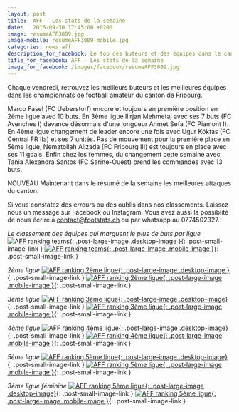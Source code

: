 ```yaml
---
layout: post
title:  AFF - Les stats de la semaine
date:   2016-09-30 17:45:00 +0200
image: resumeAFF3009.jpg
image-mobile: resumeAFF3009-mobile.jpg
categories: news aff
description_for_facebook: Le top des buteurs et des équipes dans le canton de Fribourg
title_for_facebook: AFF - Les stats de la semaine
image_for_facebook: /images/facebook/resumeAFF3009.jpg
---
```

Chaque vendredi, retrouvez les meilleurs buteurs et les meilleures équipes dans les championnats de football amateur du canton de Fribourg.

Marco Fasel (FC Ueberstorf) encore et toujours en première position en 2ème ligue avec 10 buts. En 3ème ligue Ilirjan Mehmetaj avec ses 7 buts (FC Avenches I) devance désormais d'une longueur Ahmet Sefa (FC Piamont I). En 4ème ligue changement de leader encore une fois avec Ugur Köktas (FC Central FR IIa) et ses 7 unités. Pas de mouvement pour la première place en 5ème ligue, Nematollah Alizada (FC Fribourg III) est toujours en place avec ses 11 goals. Enfin chez les femmes, du changement cette semaine avec Tania Alexandra Santos (FC Sarine-Ouest) prend les commandes avec 13 buts.

NOUVEAU Maintenant dans le résumé de la semaine les meilleures attaques du canton.

Si vous constatez des erreurs ou des oublis dans nos classements. Laissez-nous un message sur Facebook ou Instagram. Vous avez aussi la possiblité de nous écrire à contact@footstats.ch ou par whatsapp au 0774502327.

_Le classement des équipes qui marquent le plus de buts par ligue_
[![AFF ranking teams]({{site.url}}/images/posts/rankings/resumeAFFA3009.jpg){: .post-large-image .desktop-image }]({{site.url}}/images/posts/rankings/resumeAFFA3009.jpg){: .post-small-image-link }
[![AFF ranking teams]({{site.url}}/images/posts/rankings/resumeAFFA3009-mobile.jpg){: .post-large-image .mobile-image }]({{site.url}}/images/posts/rankings/resumeAFFA3009-mobile.jpg){: .post-small-image-link }

_2ème ligue_
[![AFF ranking 2ème ligue]({{site.url}}/images/posts/rankings/resumeAFF23009.jpg){: .post-large-image .desktop-image }]({{site.url}}/images/posts/rankings/resumeAFF23009.jpg){: .post-small-image-link }
[![AFF ranking 2ème ligue]({{site.url}}/images/posts/rankings/resumeAFF23009-mobile.jpg){: .post-large-image .mobile-image }]({{site.url}}/images/posts/rankings/resumeAFF23009-mobile.jpg){: .post-small-image-link }

_3ème ligue_
[![AFF ranking 3ème ligue]({{site.url}}/images/posts/rankings/resumeAFF33009.jpg){: .post-large-image .desktop-image}]({{site.url}}/images/posts/rankings/resumeAFF33009.jpg){: .post-small-image-link }
[![AFF ranking 3ème ligue]({{site.url}}/images/posts/rankings/resumeAFF33009-mobile.jpg){: .post-large-image .mobile-image }]({{site.url}}/images/posts/rankings/resumeAFF33009-mobile.jpg){: .post-small-image-link }

_4ème ligue_
[![AFF ranking 4ème ligue]({{site.url}}/images/posts/rankings/resumeAFF43009.jpg){: .post-large-image .desktop-image}]({{site.url}}/images/posts/rankings/resumeAFF43009.jpg){: .post-small-image-link }
[![AFF ranking 4ème ligue]({{site.url}}/images/posts/rankings/resumeAFF43009-mobile.jpg){: .post-large-image .mobile-image }]({{site.url}}/images/posts/rankings/resumeAFF43009-mobile.jpg){: .post-small-image-link }

_5ème ligue_
[![AFF ranking 5ème ligue]({{site.url}}/images/posts/rankings/resumeAFF53009.jpg){: .post-large-image .desktop-image}]({{site.url}}/images/posts/rankings/resumeAFF53009.jpg){: .post-small-image-link }
[![AFF ranking 5ème ligue]({{site.url}}/images/posts/rankings/resumeAFF53009-mobile.jpg){: .post-large-image .mobile-image }]({{site.url}}/images/posts/rankings/resumeAFF53009-mobile.jpg){: .post-small-image-link }

_3ème ligue féminine_
[![AFF ranking 5ème ligue]({{site.url}}/images/posts/rankings/resumeAFF303009.jpg){: .post-large-image .desktop-image}]({{site.url}}/images/posts/rankings/resumeAFF303009.jpg){: .post-small-image-link }
[![AFF ranking 5ème ligue]({{site.url}}/images/posts/rankings/resumeAFF303009-mobile.jpg){: .post-large-image .mobile-image }]({{site.url}}/images/posts/rankings/resumeAFF303009-mobile.jpg){: .post-small-image-link }